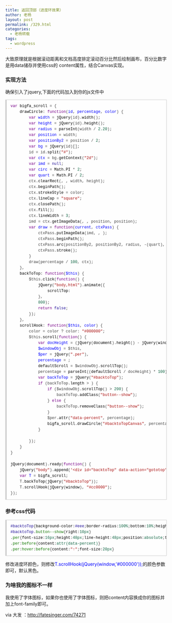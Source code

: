 ```yaml
---
title: 返回顶部（进度环效果）
author: 老杨
layout: post
permalink: /329.html
categories:
  - 老杨转载
tags:
  - wordpress
---
```

大致原理就是根据滚动距离和文档高度排定滚动百分比然后绘制画布，百分比数字是用data储存并使用css的 content属性，结合Canvas实现。  


### 实现方法

确保引入了jquery,下面的代码加入到你的js文件中

<pre style="margin:15px 0;font:100 12px/18px monaco, andale mono, courier new;padding:10px 12px;border:#ccc 1px solid;border-left-width:4px;background-color:#fefefe;box-shadow:0 0 4px #eee;word-break:break-all;word-wrap:break-word;color:#444"><span style="color:#708">var</span> <span style="color:#000">bigfa_scroll</span> = {<br />    <span style="color:#000">drawCircle</span>: <span style="color:#708">function</span>(<span style="color:#00f">id</span>, <span style="color:#00f">percentage</span>, <span style="color:#00f">color</span>) {<br />        <span style="color:#708">var</span> <span style="color:#00f">width</span> = <span style="color:#000">jQuery</span>(<span style="color:#000-2">id</span>).<span style="color:#000">width</span>();<br />        <span style="color:#708">var</span> <span style="color:#00f">height</span> = <span style="color:#000">jQuery</span>(<span style="color:#000-2">id</span>).<span style="color:#000">height</span>();<br />        <span style="color:#708">var</span> <span style="color:#00f">radius</span> = <span style="color:#000">parseInt</span>(<span style="color:#000-2">width</span> / <span style="color:#164">2.20</span>);<br />        <span style="color:#708">var</span> <span style="color:#00f">position</span> = <span style="color:#000-2">width</span>;<br />        <span style="color:#708">var</span> <span style="color:#00f">positionBy2</span> = <span style="color:#000-2">position</span> / <span style="color:#164">2</span>;<br />        <span style="color:#708">var</span> <span style="color:#00f">bg</span> = <span style="color:#000">jQuery</span>(<span style="color:#000-2">id</span>)[<span style="color:#164"></span>];<br />        <span style="color:#000-2">id</span> = <span style="color:#000-2">id</span>.<span style="color:#000">split</span>(<span style="color:#a11">"#"</span>);<br />        <span style="color:#708">var</span> <span style="color:#00f">ctx</span> = <span style="color:#000-2">bg</span>.<span style="color:#000">getContext</span>(<span style="color:#a11">"2d"</span>);<br />        <span style="color:#708">var</span> <span style="color:#00f">imd</span> = <span style="color:#219">null</span>;<br />        <span style="color:#708">var</span> <span style="color:#00f">circ</span> = <span style="color:#000">Math</span>.<span style="color:#000">PI</span> * <span style="color:#164">2</span>;<br />        <span style="color:#708">var</span> <span style="color:#00f">quart</span> = <span style="color:#000">Math</span>.<span style="color:#000">PI</span> / <span style="color:#164">2</span>;<br />        <span style="color:#000-2">ctx</span>.<span style="color:#000">clearRect</span>(<span style="color:#164"></span>, <span style="color:#164"></span>, <span style="color:#000-2">width</span>, <span style="color:#000-2">height</span>);<br />        <span style="color:#000-2">ctx</span>.<span style="color:#000">beginPath</span>();<br />        <span style="color:#000-2">ctx</span>.<span style="color:#000">strokeStyle</span> = <span style="color:#000-2">color</span>;<br />        <span style="color:#000-2">ctx</span>.<span style="color:#000">lineCap</span> = <span style="color:#a11">"square"</span>;<br />        <span style="color:#000-2">ctx</span>.<span style="color:#000">closePath</span>();<br />        <span style="color:#000-2">ctx</span>.<span style="color:#000">fill</span>();<br />        <span style="color:#000-2">ctx</span>.<span style="color:#000">lineWidth</span> = <span style="color:#164">3</span>;<br />        <span style="color:#000-2">imd</span> = <span style="color:#000-2">ctx</span>.<span style="color:#000">getImageData</span>(<span style="color:#164"></span>, <span style="color:#164"></span>, <span style="color:#000-2">position</span>, <span style="color:#000-2">position</span>);<br />        <span style="color:#708">var</span> <span style="color:#00f">draw</span> = <span style="color:#708">function</span>(<span style="color:#00f">current</span>, <span style="color:#00f">ctxPass</span>) {<br />            <span style="color:#000-2">ctxPass</span>.<span style="color:#000">putImageData</span>(<span style="color:#000-2">imd</span>, <span style="color:#164"></span>, <span style="color:#164"></span>);<br />            <span style="color:#000-2">ctxPass</span>.<span style="color:#000">beginPath</span>();<br />            <span style="color:#000-2">ctxPass</span>.<span style="color:#000">arc</span>(<span style="color:#000-2">positionBy2</span>, <span style="color:#000-2">positionBy2</span>, <span style="color:#000-2">radius</span>, -(<span style="color:#000-2">quart</span>), ((<span style="color:#000-2">circ</span>) * <span style="color:#000-2">current</span>) - <span style="color:#000-2">quart</span>, <span style="color:#219">false</span>);<br />            <span style="color:#000-2">ctxPass</span>.<span style="color:#000">stroke</span>();<br />        }<br />        <span style="color:#000-2">draw</span>(<span style="color:#000-2">percentage</span> / <span style="color:#164">100</span>, <span style="color:#000-2">ctx</span>);<br />    },<br />    <span style="color:#000">backToTop</span>: <span style="color:#708">function</span>(<span style="color:#00f">$this</span>) {<br />        <span style="color:#000-2">$this</span>.<span style="color:#000">click</span>(<span style="color:#708">function</span>() {<br />            <span style="color:#000">jQuery</span>(<span style="color:#a11">"body,html"</span>).<span style="color:#000">animate</span>({<br />                <span style="color:#000">scrollTop</span>: <span style="color:#164"></span><br />            },<br />            <span style="color:#164">800</span>);<br />            <span style="color:#708">return</span> <span style="color:#219">false</span>;<br />        });<br />    },<br />    <span style="color:#000">scrollHook</span>: <span style="color:#708">function</span>(<span style="color:#00f">$this</span>, <span style="color:#00f">color</span>) {<br />        <span style="color:#000-2">color</span> = <span style="color:#000-2">color</span> ? <span style="color:#000-2">color</span>: <span style="color:#a11">"#000000"</span>;<br />        <span style="color:#000-2">$this</span>.<span style="color:#000">scroll</span>(<span style="color:#708">function</span>() {<br />            <span style="color:#708">var</span> <span style="color:#00f">docHeight</span> = (<span style="color:#000">jQuery</span>(<span style="color:#000">document</span>).<span style="color:#000">height</span>() - <span style="color:#000">jQuery</span>(<span style="color:#000">window</span>).<span style="color:#000">height</span>()),<br />            <span style="color:#00f">$windowObj</span> = <span style="color:#000-2">$this</span>,<br />            <span style="color:#00f">$per</span> = <span style="color:#000">jQuery</span>(<span style="color:#a11">".per"</span>),<br />            <span style="color:#00f">percentage</span> = <span style="color:#164"></span>;<br />            <span style="color:#000">defaultScroll</span> = <span style="color:#000-2">$windowObj</span>.<span style="color:#000">scrollTop</span>();<br />            <span style="color:#000-2">percentage</span> = <span style="color:#000">parseInt</span>((<span style="color:#000">defaultScroll</span> / <span style="color:#000-2">docHeight</span>) * <span style="color:#164">100</span>);<br />            <span style="color:#708">var</span> <span style="color:#00f">backToTop</span> = <span style="color:#000">jQuery</span>(<span style="color:#a11">"#backtoTop"</span>);<br />            <span style="color:#708">if</span> (<span style="color:#000-2">backToTop</span>.<span style="color:#000">length</span> &gt; <span style="color:#164"></span>) {<br />                <span style="color:#708">if</span> (<span style="color:#000-2">$windowObj</span>.<span style="color:#000">scrollTop</span>() &gt; <span style="color:#164">200</span>) {<br />                    <span style="color:#000-2">backToTop</span>.<span style="color:#000">addClass</span>(<span style="color:#a11">"button--show"</span>);<br />                } <span style="color:#708">else</span> {<br />                    <span style="color:#000-2">backToTop</span>.<span style="color:#000">removeClass</span>(<span style="color:#a11">"button--show"</span>);<br />                }<br />                <span style="color:#000-2">$per</span>.<span style="color:#000">attr</span>(<span style="color:#a11">"data-percent"</span>, <span style="color:#000-2">percentage</span>);<br />                <span style="color:#000">bigfa_scroll</span>.<span style="color:#000">drawCircle</span>(<span style="color:#a11">"#backtoTopCanvas"</span>, <span style="color:#000-2">percentage</span>, <span style="color:#000-2">color</span>);<br />            }<br /><br />        });<br />    }<br />}<br /><br /><span style="color:#000">jQuery</span>(<span style="color:#000">document</span>).<span style="color:#000">ready</span>(<span style="color:#708">function</span>() {<br />    <span style="color:#000">jQuery</span>(<span style="color:#a11">"body"</span>).<span style="color:#000">append</span>(<span style="color:#a11">'&lt;div id="backtoTop" data-action="gototop"&gt;&lt;canvas id="backtoTopCanvas" width="48" height="48"&gt;&lt;/canvas&gt;&lt;div class="per"&gt;&lt;/div&gt;&lt;/div&gt;'</span>);<br />    <span style="color:#708">var</span> <span style="color:#00f">T</span> = <span style="color:#000">bigfa_scroll</span>;<br />    <span style="color:#000-2">T</span>.<span style="color:#000">backToTop</span>(<span style="color:#000">jQuery</span>(<span style="color:#a11">"#backtoTop"</span>));<br />    <span style="color:#000-2">T</span>.<span style="color:#000">scrollHook</span>(<span style="color:#000">jQuery</span>(<span style="color:#000">window</span>), <span style="color:#a11">"#cc0000"</span>);<br />});</pre>

### 参考css代码

<pre style="margin:15px 0;font:100 12px/18px monaco, andale mono, courier new;padding:10px 12px;border:#ccc 1px solid;border-left-width:4px;background-color:#fefefe;box-shadow:0 0 4px #eee;word-break:break-all;word-wrap:break-word;color:#444"><span style="color:#219">#backtoTop</span>{<span style="color:#000">background-color</span>:<span style="color:#219">#eee</span>;<span style="color:#000">border-radius</span>:<span style="color:#164">100%</span>;<span style="color:#000">bottom</span>:<span style="color:#164">10%</span>;<span style="color:#000">height</span>:<span style="color:#164">48px</span>;<span style="color:#000">position</span>:<span style="color:#164">fixed</span>;<span style="color:#000">right</span>:<span style="color:#164">-100px</span>;<span style="color:#000">width</span>:<span style="color:#164">48px</span>;<span style="color:#000">transition</span>:<span style="color:#164">0.5s</span>;<span style="color:#000">-webkit-transition</span>:<span style="color:#164">0.5s</span>}<br /><span style="color:#219">#backtoTop</span>.<span style="color:#170">button--show</span>{<span style="color:#000">right</span>:<span style="color:#164">10px</span>}<br />.<span style="color:#170">per</span>{<span style="color:#000">font-size</span>:<span style="color:#164">16px</span>;<span style="color:#000">height</span>:<span style="color:#164">48px</span>;<span style="color:#000">line-height</span>:<span style="color:#164">48px</span>;<span style="color:#000">position</span>:<span style="color:#164">absolute</span>;<span style="color:#000">text-align</span>:<span style="color:#164">center</span>;<span style="color:#000">top</span>:<span style="color:#164"></span>;<span style="color:#000">width</span>:<span style="color:#164">48px</span>;<span style="color:#000">color</span>:<span style="color:#219">#555</span>;<span style="color:#000">cursor</span>:<span style="color:#164">pointer</span>}<br />.<span style="color:#170">per</span>:<span style="color:#170">before</span>{<span style="color:#000">content</span>:<span style="color:#164">attr</span><span style="color:#164">(data-percent</span><span style="color:#164">)</span>}<br />.<span style="color:#170">per</span>:<span style="color:#170">hover</span>:<span style="color:#170">before</span>{<span style="color:#000">content</span>:<span style="color:#a11">"↑"</span>;<span style="color:#000">font-size</span>:<span style="color:#164">20px</span>}</pre>

修改进度环颜色，则修改<span style = "color:blue;">T.scrollHook(jQuery(window,'#000000'));</span>的颜色参数即可，默认黑色。

### 为啥我的图标不一样

我使用了字体图标，如果你也使用了字体图标，则把content内容换成你的图标并加上font-family即可。

via 大发 ：http://fatesinger.com/74271